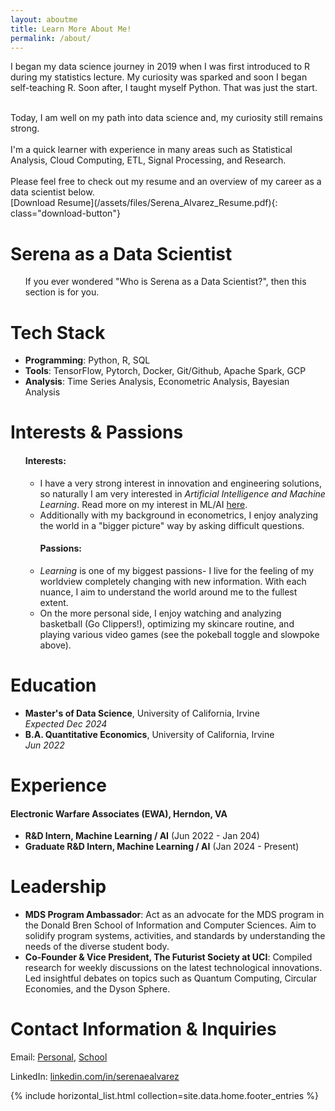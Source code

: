 ```yaml
---
layout: aboutme
title: Learn More About Me!
permalink: /about/
---
```



<div class="desc-card" >
<div class="body">

I began my data science journey in 2019 when I was first introduced to R during my statistics lecture. My curiosity was sparked and soon I began self-teaching R. Soon after, I taught myself Python. That was just the start.
<div></div>
<br> Today, I am well on my path into data science and, my curiosity still remains strong.
<div></div>
<br> I'm a quick learner with experience in many areas such as Statistical Analysis, Cloud Computing, ETL, Signal Processing, and Research.
<div></div>
<br>Please feel free to check out my resume and an overview of my career as a data scientist below.


</div>
</div>
[Download Resume](/assets/files/Serena_Alvarez_Resume.pdf){: class="download-button"}




<div class="bigcard">
<h1 class="title">Serena as a Data Scientist</h1>
<div class="body">
<ul>
  If you ever wondered "Who is Serena as a Data Scientist?", then this section is for you. 
</ul>
<style>
  
</style>
<div class="card">
<h1 class="header">Tech Stack</h1>
<div class="body">
<ul>
  <li><strong>Programming</strong>: Python, R, SQL</li>
  <li><strong>Tools</strong>: TensorFlow, Pytorch, Docker, Git/Github, Apache Spark, GCP</li>
  <li><strong>Analysis</strong>: Time Series Analysis, Econometric Analysis, Bayesian Analysis</li>
</ul>
</div>
</div>

<div class="card">
<h1 class="header">Interests & Passions</h1>
<div class="body">
<ul>
  <h4>Interests: </h4>
  <ul>
    <li>I have a very strong interest in innovation and engineering solutions, so naturally I am very interested in <em>Artificial Intelligence and Machine Learning</em>. Read more on my interest  in ML/AI <a href= "/coming-soon" >here</a>. </li>
    <li>Additionally with my background in econometrics, I enjoy analyzing the world in a "bigger picture" way by asking difficult questions. </li>
  </ul>
  <ul>
  <h4>Passions:</h4>
    <li><em>Learning</em> is one of my biggest passions- I live for the feeling of my worldview completely changing with new information. With each nuance, I aim to understand the world around me to the fullest extent.</li>
    <li>On the more personal side, I enjoy watching and analyzing basketball (Go Clippers!), optimizing my skincare routine, and playing various video games (see the pokeball toggle and slowpoke above).</li>
  </ul>
</ul>
</div>
</div>

<div class="card">
<h1 class="header">Education</h1>
<div class="body">
<ul>
  <li><strong>Master's of Data Science</strong>, University of California, Irvine</li> <em>  Expected Dec 2024</em>
  <li><strong>B.A. Quantitative Economics</strong>, University of California, Irvine</li> <em>  Jun 2022</em>
</ul>
</div>
</div>

<div class="card">
<h1 class="header">Experience</h1>
<div class="body">
<h4>Electronic Warfare Associates (EWA), Herndon, VA</h4>
<ul>
  <li><strong>R&D Intern, Machine Learning / AI</strong> (Jun 2022 - Jan 204)</li>
  <li><strong>Graduate R&D Intern, Machine Learning / AI</strong> (Jan 2024 - Present)</li>
</ul>
</div>
</div>



<div class="card">
<h1 class="header">Leadership</h1>
<div class="body">
<ul>
  <li><strong>MDS Program Ambassador</strong>: Act as an advocate for the MDS program in the Donald Bren School of Information and Computer Sciences. Aim to solidify program systems, activities, and standards by understanding the needs of the diverse student body. </li>
  <li><strong>Co-Founder & Vice President, The Futurist Society at UCI</strong>: Compiled research for weekly discussions on the latest technological innovations. Led insightful debates on topics such as Quantum Computing, Circular Economies, and the Dyson Sphere.</li>
</ul>
</div>
</div>



</div>
</div>

# Contact Information & Inquiries  
Email: [Personal](mailto:serenaealvarez@gmail.com), [School](mailto:sealvare@uci.edu)


LinkedIn: [linkedin.com/in/serenaealvarez](https://www.linkedin.com/in/serenaealvarez)


<footer>
  <div class="dashed"></div>
  {% include horizontal_list.html collection=site.data.home.footer_entries %}
</footer>